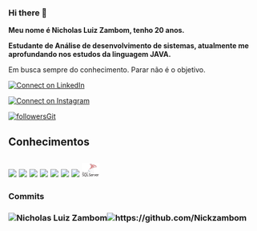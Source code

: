 ### Hi there 👋
<b>
<p>Meu nome é Nicholas Luiz Zambom, tenho 20 anos.</p>
  <p>Estudante de Análise de desenvolvimento de sistemas, atualmente me aprofundando nos estudos da linguagem JAVA.</p>
</b>
<p>Em busca sempre do conhecimento. Parar não é o objetivo.</p>

<div align = "left">
  
[![Connect on LinkedIn](https://img.shields.io/badge/LinkedIn-0077B5?style=for-the-badge&logo=linkedin&logoColor=white)](https://www.linkedin.com/in/nicholas-luiz-zambom/)

[![Connect on Instagram](https://img.shields.io/badge/Instagram-E4405F?style=for-the-badge&logo=instagram&logoColor=white)](https://www.instagram.com/nluiz_01/)

[![followersGit](https://img.shields.io/github/followers/adrianoleitedasilva?style=social)](https://github.com/Nickzambom)
  
</div>
     <div>
          <h2>Conhecimentos<h2>
      <div align = "left">
         <img width="6%"  src="https://camo.githubusercontent.com/65b616ed4448c46e59c11345a1d49a01adc6d51f9bd6e93ee61d29573e04c597/68747470733a2f2f63646e2e6a7364656c6976722e6e65742f67682f64657669636f6e732f64657669636f6e2f69636f6e732f6a6176612f6a6176612d6f726967696e616c2d776f72646d61726b2e737667">
        <img width="5%" src="https://www.vectorlogo.zone/logos/visualstudio_code/visualstudio_code-icon.svg">
        <img width="5%" src="https://www.vectorlogo.zone/logos/w3_css/w3_css-icon.svg">
        <img width="5%" src="https://www.vectorlogo.zone/logos/w3_html5/w3_html5-icon.svg">
        <img width="5%" src="https://www.vectorlogo.zone/logos/javascript/javascript-vertical.svg">
        <img width="5%"  src="https://brandeps.com/logo-download/C/C-Sharp-logo-vector-01.svg">
        <img width="69" src="https://www.vectorlogo.zone/logos/postgresql/postgresql-vertical.svg">
        <img width="7%"  src="https://github.com/cncf/landscape/blob/master/hosted_logos/microsoft-sql-server.svg">
      </div>
    </div> 
        <div>
    <h3>Commits<h3>
<img align="left" src="https://github-readme-stats.vercel.app/api?username=nickzambom&show_icons=true&locale=en" alt="Nicholas Luiz Zambom"/>
<img aling="center" src="https://github-readme-stats.vercel.app/api/top-langs/?username=Nickzambom&layout=compact" alt="https://github.com/Nickzambom">
        </div>
